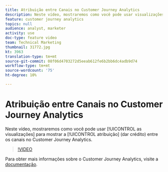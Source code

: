 ```yaml
---
title: Atribuição entre Canais no Customer Journey Analytics
description: Neste vídeo, mostraremos como você pode usar visualizações para mostrar atribuição (dar crédito) entre canal no Customer Journey Analytics.
feature: customer journey analytics
topics: null
audience: analyst, marketer
activity: use
doc-type: feature video
team: Technical Marketing
thumbnail: 31772.jpg
kt: 3963
translation-type: tm+mt
source-git-commit: 08f06d4703272d5eeab612fe6b2bb6dc4adb9d74
workflow-type: tm+mt
source-wordcount: '75'
ht-degree: 10%

---
```



# Atribuição  entre Canais no Customer Journey Analytics

Neste vídeo, mostraremos como você pode usar [!UICONTROL as visualizações] para mostrar a [!UICONTROL atribuição] (dar crédito) entre os canais no Customer Journey Analytics.

>[!VIDEO](https://video.tv.adobe.com/v/31772/?quality=12)

Para obter mais informações sobre o Customer Journey Analytics, visite a [documentação](https://docs.adobe.com/content/help/pt-BR/analytics-platform/using/cja-landing.html).
